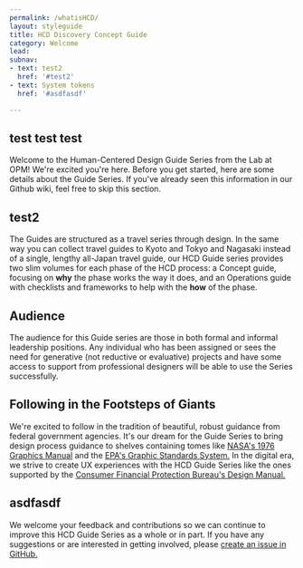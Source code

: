 ```yaml
---
permalink: /whatisHCD/
layout: styleguide
title: HCD Discovery Concept Guide
category: Welcome
lead:
subnav:
- text: test2
  href: '#test2'
- text: System tokens
  href: '#asdfasdf'

---
```


## test test test

Welcome to the Human-Centered Design Guide Series from the Lab at OPM! We're excited you're here. Before you get started, here are some details about the Guide Series. If you've already seen this information in our Github wiki, feel free to skip this section.

## test2

The Guides are structured as a travel series through design. In the same way you can collect travel guides to Kyoto and Tokyo and Nagasaki instead of a single, lengthy all-Japan travel guide, our HCD Guide series provides two slim volumes for each phase of the HCD process: a Concept guide, focusing on <b>why</b> the phase works the way it does, and an Operations guide with checklists and frameworks to help with the <b>how</b> of the phase.

## Audience

The audience for this Guide series are those in both formal and informal leadership positions. Any individual who has been assigned or sees the need for generative (not reductive or evaluative) projects and have some access to support from professional designers will be able to use the Series successfully.

## Following in the Footsteps of Giants

We're excited to follow in the tradition of beautiful, robust guidance from federal government agencies. It's our dream for the Guide Series to bring design process guidance to shelves containing tomes like <a href= "https://www.nasa.gov/sites/default/files/atoms/files/nasa_graphics_manual_nhb_1430-2_jan_1976.pdf">NASA's 1976 Graphics Manual</a> and the <a href= "https://standardsmanual.com/products/epa">EPA's Graphic Standards System.</a> In the digital era, we strive to create UX experiences with the HCD Guide Series like the ones supported by the <a href= "https://cfpb.github.io/design-manual/">Consumer Financial Protection Bureau's Design Manual.</a>

## asdfasdf

We welcome your feedback and contributions so we can continue to improve this HCD Guide Series as a whole or in part. If you have any suggestions or are interested in getting involved, please <a href= "https://github.com/The-Lab-at-OPM/HCD-Discovery-Concept-Guide/issues/new">create an issue in GitHub.</a>
